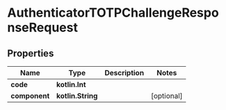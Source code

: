 
# AuthenticatorTOTPChallengeResponseRequest

## Properties
Name | Type | Description | Notes
------------ | ------------- | ------------- | -------------
**code** | **kotlin.Int** |  | 
**component** | **kotlin.String** |  |  [optional]



